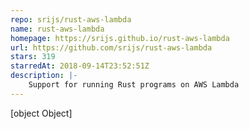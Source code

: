 ```yaml
---
repo: srijs/rust-aws-lambda
name: rust-aws-lambda
homepage: https://srijs.github.io/rust-aws-lambda
url: https://github.com/srijs/rust-aws-lambda
stars: 319
starredAt: 2018-09-14T23:52:51Z
description: |-
    Support for running Rust programs on AWS Lambda
---
```


[object Object]
